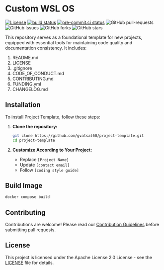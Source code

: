 # Custom WSL OS

[![License](https://img.shields.io/badge/License-Apache_2.0-blue.svg)](https://img.shields.io/github/license/gvatsal60/project-template)
[![build status](https://github.com/gvatsal60/project-template/actions/workflows/readme-checker.yaml/badge.svg)](https://github.com/gvatsal60/project-template/actions/workflows/readme-checker.yaml)
[![pre-commit.ci status](https://results.pre-commit.ci/badge/github/gvatsal60/project-template/master.svg)](https://results.pre-commit.ci/latest/github/gvatsal60/project-template/HEAD)
![GitHub pull-requests](https://img.shields.io/github/issues-pr/gvatsal60/project-template)
![GitHub Issues](https://img.shields.io/github/issues/gvatsal60/project-template)
![GitHub forks](https://img.shields.io/github/forks/gvatsal60/project-template)
![GitHub stars](https://img.shields.io/github/stars/gvatsal60/project-template)

This repository serves as a foundational template for new projects, equipped with essential tools for
maintaining code quality and documentation consistency. It includes:

1. README.md
2. LICENSE
3. .gitignore
4. CODE_OF_CONDUCT.md
5. CONTRIBUTING.md
6. FUNDING.yml
7. CHANGELOG.md

## Installation

To install Project Template, follow these steps:

1. **Clone the repository:**

   ```bash
   git clone https://github.com/gvatsal60/project-template.git
   cd project-template
   ```

2. **Customize According to Your Project:**
   * Replace `[Project Name]`
   * Update `[contact email]`
   * Follow `[coding style guide]`

## Build Image
```bash
docker compose build
```

## Contributing

Contributions are welcome! Please read our
[Contribution Guidelines](https://github.com/gvatsal60/project-template/blob/HEAD/CONTRIBUTING.md)
before submitting pull requests.

## License

This project is licensed under the Apache License 2.0 License - see the
[LICENSE](https://github.com/gvatsal60/project-template/blob/HEAD/LICENSE) file for details.
